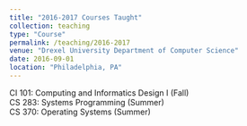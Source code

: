 ```yaml
---
title: "2016-2017 Courses Taught"
collection: teaching
type: "Course"
permalink: /teaching/2016-2017
venue: "Drexel University Department of Computer Science"
date: 2016-09-01
location: "Philadelphia, PA"
---
```


CI 101: Computing and Informatics Design I (Fall)  
CS 283: Systems Programming (Summer)  
CS 370: Operating Systems (Summer)  